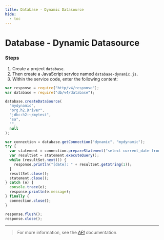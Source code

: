 ```yaml
---
title: Database - Dynamic Datasource
hide:
  - toc
---
```


# Database - Dynamic Datasource

### Steps

1. Create a project `database`.
2. Then create a JavaScript service named `database-dynamic.js`.
3. Within the service code, enter the following content:

```javascript
var response = require("http/v4/response");
var database = require("db/v4/database");

database.createDataSource(
  "mydynamic",
  "org.h2.Driver",
  "jdbc:h2:~/mytest",
  "sa",
  "",
  null
);

var connection = database.getConnection("dynamic", "mydynamic");
try {
  var statement = connection.prepareStatement("select current_date from dual");
  var resultSet = statement.executeQuery();
  while (resultSet.next()) {
    response.println("[date]: " + resultSet.getString(1));
  }
  resultSet.close();
  statement.close();
} catch (e) {
  console.trace(e);
  response.println(e.message);
} finally {
  connection.close();
}

response.flush();
response.close();
```

---

> For more information, see the _[API](../../api/)_ documentation.
